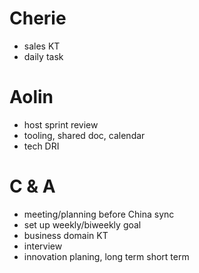 # Cherie
- sales KT
- daily task

# Aolin
- host sprint review
- tooling, shared doc, calendar 
- tech DRI

# C & A
- meeting/planning before China sync 
- set up weekly/biweekly goal 
- business domain KT
- interview
- innovation planing, long term short term